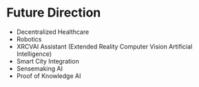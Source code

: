 # Future Direction

* Decentralized Healthcare
* Robotics
* XRCVAI Assistant (Extended Reality Computer Vision Artificial Intelligence)
* Smart City Integration
* Sensemaking AI
* Proof of Knowledge AI

